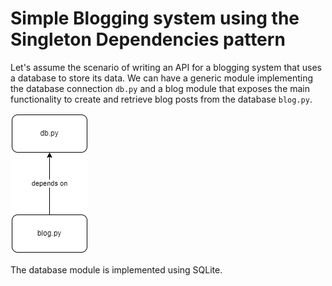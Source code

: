 # Simple Blogging system using the **Singleton Dependencies** pattern

Let's assume the scenario of writing an API for a blogging system that uses a database to store its data. We can have a generic module implementing the database connection `db.py` and a blog module that exposes the main functionality to create and retrieve blog posts from the database `blog.py`.

![Dependencies](../pics/06_dependencies.png)

The database module is implemented using SQLite.

